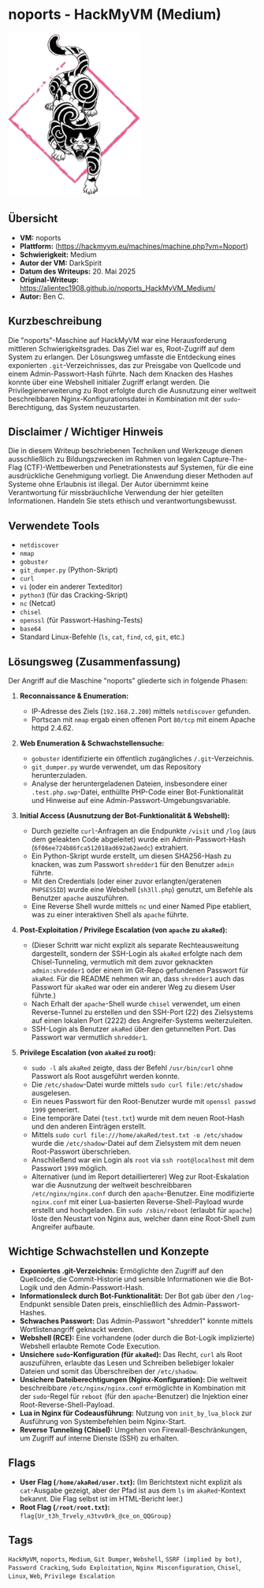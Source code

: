 # noports - HackMyVM (Medium)
 
![noports.png](noports.png)

## Übersicht

*   **VM:** noports
*   **Plattform:** (https://hackmyvm.eu/machines/machine.php?vm=Noport)
*   **Schwierigkeit:** Medium
*   **Autor der VM:** DarkSpirit
*   **Datum des Writeups:** 20. Mai 2025
*   **Original-Writeup:** https://alientec1908.github.io/noports_HackMyVM_Medium/
*   **Autor:** Ben C.

## Kurzbeschreibung

Die "noports"-Maschine auf HackMyVM war eine Herausforderung mittleren Schwierigkeitsgrades. Das Ziel war es, Root-Zugriff auf dem System zu erlangen. Der Lösungsweg umfasste die Entdeckung eines exponierten `.git`-Verzeichnisses, das zur Preisgabe von Quellcode und einem Admin-Passwort-Hash führte. Nach dem Knacken des Hashes konnte über eine Webshell initialer Zugriff erlangt werden. Die Privilegienerweiterung zu Root erfolgte durch die Ausnutzung einer weltweit beschreibbaren Nginx-Konfigurationsdatei in Kombination mit der `sudo`-Berechtigung, das System neuzustarten.

## Disclaimer / Wichtiger Hinweis

Die in diesem Writeup beschriebenen Techniken und Werkzeuge dienen ausschließlich zu Bildungszwecken im Rahmen von legalen Capture-The-Flag (CTF)-Wettbewerben und Penetrationstests auf Systemen, für die eine ausdrückliche Genehmigung vorliegt. Die Anwendung dieser Methoden auf Systeme ohne Erlaubnis ist illegal. Der Autor übernimmt keine Verantwortung für missbräuchliche Verwendung der hier geteilten Informationen. Handeln Sie stets ethisch und verantwortungsbewusst.

## Verwendete Tools

*   `netdiscover`
*   `nmap`
*   `gobuster`
*   `git_dumper.py` (Python-Skript)
*   `curl`
*   `vi` (oder ein anderer Texteditor)
*   `python3` (für das Cracking-Skript)
*   `nc` (Netcat)
*   `chisel`
*   `openssl` (für Passwort-Hashing-Tests)
*   `base64`
*   Standard Linux-Befehle (`ls`, `cat`, `find`, `cd`, `git`, etc.)

## Lösungsweg (Zusammenfassung)

Der Angriff auf die Maschine "noports" gliederte sich in folgende Phasen:

1.  **Reconnaissance & Enumeration:**
    *   IP-Adresse des Ziels (`192.168.2.200`) mittels `netdiscover` gefunden.
    *   Portscan mit `nmap` ergab einen offenen Port `80/tcp` mit einem Apache httpd 2.4.62.

2.  **Web Enumeration & Schwachstellensuche:**
    *   `gobuster` identifizierte ein öffentlich zugängliches `/.git`-Verzeichnis.
    *   `git_dumper.py` wurde verwendet, um das Repository herunterzuladen.
    *   Analyse der heruntergeladenen Dateien, insbesondere einer `.test.php.swp`-Datei, enthüllte PHP-Code einer Bot-Funktionalität und Hinweise auf eine Admin-Passwort-Umgebungsvariable.

3.  **Initial Access (Ausnutzung der Bot-Funktionalität & Webshell):**
    *   Durch gezielte `curl`-Anfragen an die Endpunkte `/visit` und `/log` (aus dem geleakten Code abgeleitet) wurde ein Admin-Passwort-Hash (`6f06ee724b86fca512018ad692a62aedc`) extrahiert.
    *   Ein Python-Skript wurde erstellt, um diesen SHA256-Hash zu knacken, was zum Passwort `shredder1` für den Benutzer `admin` führte.
    *   Mit den Credentials (oder einer zuvor erlangten/geratenen `PHPSESSID`) wurde eine Webshell (`sh3ll.php`) genutzt, um Befehle als Benutzer `apache` auszuführen.
    *   Eine Reverse Shell wurde mittels `nc` und einer Named Pipe etabliert, was zu einer interaktiven Shell als `apache` führte.

4.  **Post-Exploitation / Privilege Escalation (von `apache` zu `akaRed`):**
    *   (Dieser Schritt war nicht explizit als separate Rechteausweitung dargestellt, sondern der SSH-Login als `akaRed` erfolgte nach dem Chisel-Tunneling, vermutlich mit dem zuvor geknackten `admin:shredder1` oder einem im Git-Repo gefundenen Passwort für `akaRed`. Für die README nehmen wir an, dass `shredder1` auch das Passwort für `akaRed` war oder ein anderer Weg zu diesem User führte.)
    *   Nach Erhalt der `apache`-Shell wurde `chisel` verwendet, um einen Reverse-Tunnel zu erstellen und den SSH-Port (22) des Zielsystems auf einen lokalen Port (2222) des Angreifer-Systems weiterzuleiten.
    *   SSH-Login als Benutzer `akaRed` über den getunnelten Port. Das Passwort war vermutlich `shredder1`.

5.  **Privilege Escalation (von `akaRed` zu root):**
    *   `sudo -l` als `akaRed` zeigte, dass der Befehl `/usr/bin/curl` ohne Passwort als Root ausgeführt werden konnte.
    *   Die `/etc/shadow`-Datei wurde mittels `sudo curl file:/etc/shadow` ausgelesen.
    *   Ein neues Passwort für den Root-Benutzer wurde mit `openssl passwd 1999` generiert.
    *   Eine temporäre Datei (`test.txt`) wurde mit dem neuen Root-Hash und den anderen Einträgen erstellt.
    *   Mittels `sudo curl file:///home/akaRed/test.txt -o /etc/shadow` wurde die `/etc/shadow`-Datei auf dem Zielsystem mit dem neuen Root-Passwort überschrieben.
    *   Anschließend war ein Login als `root` via `ssh root@localhost` mit dem Passwort `1999` möglich.
    *   Alternativer (und im Report detaillierterer) Weg zur Root-Eskalation war die Ausnutzung der weltweit beschreibbaren `/etc/nginx/nginx.conf` durch den `apache`-Benutzer. Eine modifizierte `nginx.conf` mit einer Lua-basierten Reverse-Shell-Payload wurde erstellt und hochgeladen. Ein `sudo /sbin/reboot` (erlaubt für `apache`) löste den Neustart von Nginx aus, welcher dann eine Root-Shell zum Angreifer aufbaute.

## Wichtige Schwachstellen und Konzepte

*   **Exponiertes .git-Verzeichnis:** Ermöglichte den Zugriff auf den Quellcode, die Commit-Historie und sensible Informationen wie die Bot-Logik und den Admin-Passwort-Hash.
*   **Informationsleck durch Bot-Funktionalität:** Der Bot gab über den `/log`-Endpunkt sensible Daten preis, einschließlich des Admin-Passwort-Hashes.
*   **Schwaches Passwort:** Das Admin-Passwort "shredder1" konnte mittels Wortlistenangriff geknackt werden.
*   **Webshell (RCE):** Eine vorhandene (oder durch die Bot-Logik implizierte) Webshell erlaubte Remote Code Execution.
*   **Unsichere `sudo`-Konfiguration (für `akaRed`):** Das Recht, `curl` als Root auszuführen, erlaubte das Lesen und Schreiben beliebiger lokaler Dateien und somit das Überschreiben der `/etc/shadow`.
*   **Unsichere Dateiberechtigungen (Nginx-Konfiguration):** Die weltweit beschreibbare `/etc/nginx/nginx.conf` ermöglichte in Kombination mit der `sudo`-Regel für `reboot` (für den `apache`-Benutzer) die Injektion einer Root-Reverse-Shell-Payload.
*   **Lua in Nginx für Codeausführung:** Nutzung von `init_by_lua_block` zur Ausführung von Systembefehlen beim Nginx-Start.
*   **Reverse Tunneling (Chisel):** Umgehen von Firewall-Beschränkungen, um Zugriff auf interne Dienste (SSH) zu erhalten.

## Flags

*   **User Flag (`/home/akaRed/user.txt`):** (Im Berichtstext nicht explizit als `cat`-Ausgabe gezeigt, aber der Pfad ist aus dem `ls` im `akaRed`-Kontext bekannt. Die Flag selbst ist im HTML-Bericht leer.)
*   **Root Flag (`/root/root.txt`):** `flag{Ur_t3h_Trvely_n3tvv0rk_@ce_on_QQGroup}`

## Tags

`HackMyVM`, `noports`, `Medium`, `Git Dumper`, `Webshell`, `SSRF (implied by bot)`, `Password Cracking`, `Sudo Exploitation`, `Nginx Misconfiguration`, `Chisel`, `Linux`, `Web`, `Privilege Escalation`
